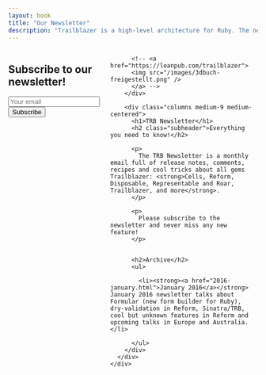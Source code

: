 ```yaml
---
layout: book
title: "Our Newsletter"
description: "Trailblazer is a high-level architecture for Ruby. The newsletter broadcasts hottest changes about its gems: Cells, Reform, Representable, Roar, Disposable, and more."
---
```


<section class="marketing-book book">
  <div class="row">
    <div class="columns">
      <div class="row">
        <div class="columns medium-9 medium-centered">
          <!-- Begin MailChimp Signup Form -->
          <div id="mc_embed_signup">
            <form action="//trailblazerb.us8.list-manage.com/subscribe/post?u=bbe5021ab6fbdc94a16f0d036&amp;id=a69f6e4652" method="post" id="mc-embedded-subscribe-form" name="mc-embedded-subscribe-form" class="validate" target="_blank" novalidate>
              <div id="mc_embed_signup_scroll">
                <h2>Subscribe to our newsletter!</h2>
                <div class="mc-field-group">
                  <input type="email" value="" name="EMAIL" class="required email" id="mce-EMAIL" placeholder="Your email">
                </div>
                <div id="mce-responses" class="clear">
                  <div class="response" id="mce-error-response" style="display:none"></div>
                  <div class="response" id="mce-success-response" style="display:none"></div>
                </div>    <!-- real people should not fill this in and expect good things - do not remove this or risk form bot signups-->
                <div style="position: absolute; left: -5000px;" aria-hidden="true"><input type="text" name="b_bbe5021ab6fbdc94a16f0d036_a69f6e4652" tabindex="-1" value=""></div>
                <div class="clear"><input type="submit" value="Subscribe" name="subscribe" id="mc-embedded-subscribe" class="button"></div>
              </div>
            </form>
          </div>
          <script type='text/javascript' src='//s3.amazonaws.com/downloads.mailchimp.com/js/mc-validate.js'></script><script type='text/javascript'>(function($) {window.fnames = new Array(); window.ftypes = new Array();fnames[0]='EMAIL';ftypes[0]='email';fnames[1]='FNAME';ftypes[1]='text';fnames[2]='LNAME';ftypes[2]='text';}(jQuery));var $mcj = jQuery.noConflict(true);</script>
          <!--End mc_embed_signup-->



          <!-- <a href="https://leanpub.com/trailblazer">
          <img src="/images/3dbuch-freigestellt.png" />
          </a> -->
        </div>

        <div class="columns medium-9 medium-centered">
          <h1>TRB Newsletter</h1>
          <h2 class="subheader">Everything you need to know!</h2>

          <p>
            The TRB Newsletter is a monthly email full of release notes, comments, recipes and cool tricks about all gems Trailblazer: <strong>Cells, Reform, Disposable, Representable and Roar, Trailblazer, and more</strong>.
          </p>

          <p>
            Please subscribe to the newsletter and never miss any new feature!
          </p>


          <h2>Archive</h2>
          <ul>

            <li><strong><a href="2016-january.html">January 2016</a></strong> January 2016 newsletter talks about Formular (new form builder for Ruby), dry-validation in Reform, Sinatra/TRB, cool but unknown features in Reform and upcoming talks in Europe and Australia.</li>

          </ul>
        </div>
      </div>
    </div>
  </div>
</section>
